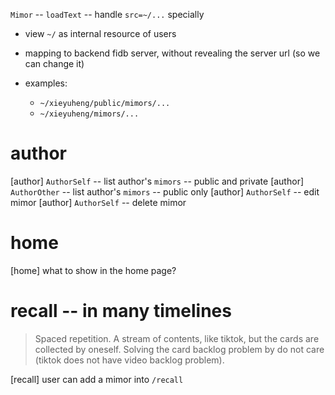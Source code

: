 `Mimor` -- `loadText` -- handle `src=~/...` specially

- view `~/` as internal resource of users

- mapping to backend fidb server, without revealing the server url (so we can change it)

- examples:

  - `~/xieyuheng/public/mimors/...`
  - `~/xieyuheng/mimors/...`

# author

[author] `AuthorSelf` -- list author's `mimors` -- public and private
[author] `AuthorOther` -- list author's `mimors` -- public only
[author] `AuthorSelf` -- edit mimor
[author] `AuthorSelf` -- delete mimor

# home

[home] what to show in the home page?

# recall -- in many timelines

> Spaced repetition. A stream of contents, like tiktok, but the cards
> are collected by oneself. Solving the card backlog problem by do not
> care (tiktok does not have video backlog problem).

[recall] user can add a mimor into `/recall`

